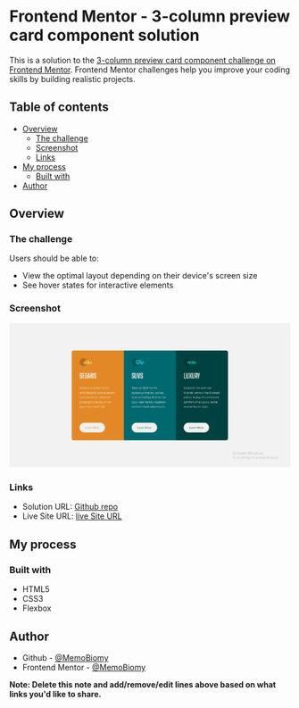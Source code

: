 # Frontend Mentor - 3-column preview card component solution

This is a solution to the [3-column preview card component challenge on Frontend Mentor](https://www.frontendmentor.io/challenges/3column-preview-card-component-pH92eAR2-). Frontend Mentor challenges help you improve your coding skills by building realistic projects.

## Table of contents

- [Overview](#overview)
  - [The challenge](#the-challenge)
  - [Screenshot](#screenshot)
  - [Links](#links)
- [My process](#my-process)
  - [Built with](#built-with)
- [Author](#author)

## Overview

### The challenge

Users should be able to:

- View the optimal layout depending on their device's screen size
- See hover states for interactive elements

### Screenshot

![Design preview](./images/screenshot.png)

### Links

- Solution URL: [Github repo](https://github.com/MemoBiomy/3-column-cards)
- Live Site URL: [live Site URL](https://memobiomy.github.io/3-column-cards/)

## My process

### Built with

- HTML5
- CSS3
- Flexbox

## Author

- Github - [@MemoBiomy](https://github.com/MemoBiomy)
- Frontend Mentor - [@MemoBiomy](https://www.frontendmentor.io/profile/MemoBiomy)

**Note: Delete this note and add/remove/edit lines above based on what links you'd like to share.**
